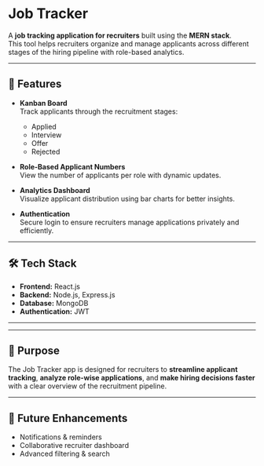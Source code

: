 # Job Tracker

A **job tracking application for recruiters** built using the **MERN stack**.  
This tool helps recruiters organize and manage applicants across different stages of the hiring pipeline with role-based analytics.

---

## 🚀 Features

- **Kanban Board**  
  Track applicants through the recruitment stages:
  - Applied  
  - Interview  
  - Offer  
  - Rejected  

- **Role-Based Applicant Numbers**  
  View the number of applicants per role with dynamic updates.  

- **Analytics Dashboard**  
  Visualize applicant distribution using bar charts for better insights.  

- **Authentication**  
  Secure login to ensure recruiters manage applications privately and efficiently.  

---

## 🛠️ Tech Stack

- **Frontend:** React.js 
- **Backend:** Node.js, Express.js  
- **Database:** MongoDB  
- **Authentication:** JWT  

---

---

## 🎯 Purpose

The Job Tracker app is designed for recruiters to **streamline applicant tracking**, **analyze role-wise applications**, and **make hiring decisions faster** with a clear overview of the recruitment pipeline.

---

## 🌟 Future Enhancements

- Notifications & reminders  
- Collaborative recruiter dashboard  
- Advanced filtering & search  



